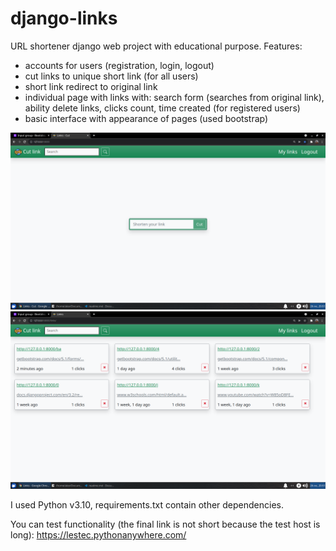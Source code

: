 # django-links

URL shortener django web project with educational purpose. Features:

- accounts for users (registration, login, logout)
- cut links to unique short link (for all users)
- short link redirect to original link
- individual page with links with: search form (searches from original link), ability delete links, clicks count, time created (for registered users)
- basic interface with appearance of pages (used bootstrap)

<img src="https://github.com/lestec-al/django-links/raw/master/pic-readme-1.jpg" />
<img src="https://github.com/lestec-al/django-links/raw/master/pic-readme-2.jpg" />

I used Python v3.10, requirements.txt contain other dependencies.

You can test functionality (the final link is not short because the test host is long): https://lestec.pythonanywhere.com/
